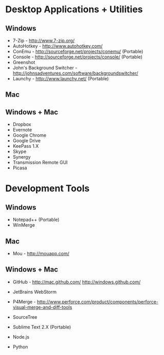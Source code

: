 # Desktop Applications + Utilities

## Windows
* 7-Zip - http://www.7-zip.org/
* AutoHotkey - http://www.autohotkey.com/
* ConEmu - http://sourceforge.net/projects/conemu/ (Portable)
* Console - http://sourceforge.net/projects/console/ (Portable)
* Greenshot
* John's Background Switcher - http://johnsadventures.com/software/backgroundswitcher/
* Launchy - http://www.launchy.net/ (Portable)

## Mac

## Windows + Mac
* Dropbox
* Evernote
* Google Chrome
* Google Drive
* KeePass 1.X
* Skype
* Synergy
* Transmission Remote GUI
* Picasa

# Development Tools

## Windows
* Notepad++ (Portable)
* WinMerge

## Mac
* Mou - http://mouapp.com/

## Windows + Mac
* GitHub - http://mac.github.com/ http://windows.github.com/
* JetBrains WebStorm
* P4Merge - http://www.perforce.com/product/components/perforce-visual-merge-and-diff-tools
* SourceTree
* Sublime Text 2.X (Portable)


* Node.js 
* Python
